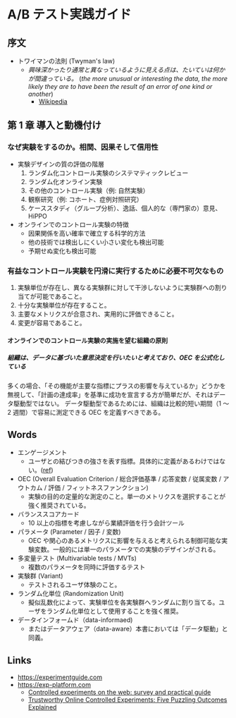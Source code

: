 # A/B テスト実践ガイド

## 序文
- トワイマンの法則 (Twyman's law)
    - *興味深かったり通常と異なっているように見える点は、たいていは何かが間違っている。* (*the more unusual or interesting the data, the more likely they are to have been the result of an error of one kind or another*)
        - [Wikipedia](https://en.wikipedia.org/wiki/Twyman%27s_law)

## 第 1 章 導入と動機付け

### なぜ実験をするのか。相関、因果そして信用性
- 実験デザインの質の評価の階層
    1. ランダム化コントロール実験のシステマティックレビュー
    1. ランダム化オンライン実験
    1. その他のコントロール実験（例: 自然実験）
    1. 観察研究（例: コホート、症例対照研究）
    1. ケーススタディ（グループ分析）、逸話、個人的な（専門家の）意見、HiPPO
- オンラインでのコントロール実験の特徴
    - 因果関係を高い確率で確立する科学的方法
    - 他の技術では検出しにくい小さい変化も検出可能
    - 予期せぬ変化も検出可能

### 有益なコントロール実験を円滑に実行するために必要不可欠なもの
1. 実験単位が存在し、異なる実験群に対して干渉しないように実験群への割り当てが可能であること。
1. 十分な実験単位が存在すること。
1. 主要なメトリクスが合意され、実用的に評価できること。
1. 変更が容易であること。

#### オンラインでのコントロール実験の実施を望む組織の原則
##### 組織は、データに基づいた意思決定を行いたいと考えており、OEC を公式化している
多くの場合、「その機能が主要な指標にプラスの影響を与えているか」どうかを無視して、「計画の達成率」を基準に成功を宣言する方が簡単だが、それはデータ駆動型ではない。
データ駆動型であるためには、組織は比較的短い期間（1 〜 2 週間）で容易に測定できる OEC を定義すべきである。

## Words
- エンゲージメント
    - ユーザとの結びつきの強さを表す指標。具体的に定義があるわけではない。([ref](https://dmlab.jp/adtech/new_tech/adtech150507_1.html))
- OEC (Overall Evaluation Criterion / 総合評価基準 / 応答変数 / 従属変数 / アウトカム / 評価 / フィットネスファンクション)
    - 実験の目的の定量的な測定のこと。単一のメトリクスを選択することが強く推奨されている。
- バランススコアカード
    - 10 以上の指標を考慮しながら業績評価を行う会計ツール
- パラメータ (Parameter / 因子 / 変数)
    - OEC や関心のあるメトリクスに影響を与えると考えられる制御可能な実験変数。一般的には単一のパラメータでの実験のデザインがされる。
- 多変量テスト (Multivariable tests / MVTs)
    - 複数のパラメータを同時に評価するテスト
- 実験群 (Variant)
    - テストされるユーザ体験のこと。
- ランダム化単位 (Randomization Unit)
    - 擬似乱数化によって、実験単位を各実験群へランダムに割り当てる。ユーザをランダム化単位として使用することを強く推奨。
- データインフォームド（data-informaed)
    - またはデータアウェア（data-aware）本書においては「データ駆動」と同義。

## Links
- https://experimentguide.com
- https://exp-platform.com
    - [Controlled experiments on the web: survey and practical guide](http://www.robotics.stanford.edu/~ronnyk/2009controlledExperimentsOnTheWebSurvey.pdf)
    - [Trustworthy Online Controlled Experiments: Five Puzzling Outcomes Explained](https://www.researchgate.net/publication/237838307_Trustworthy_Online_Controlled_Experiments_Five_Puzzling_Outcomes_Explained)
